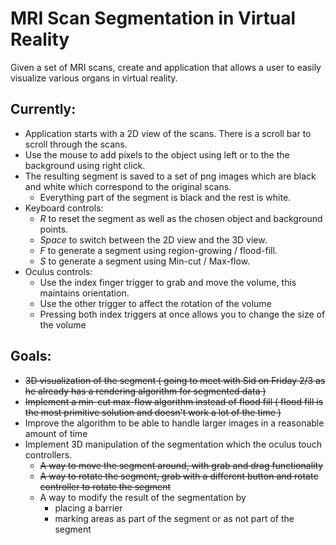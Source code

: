 # MRI Scan Segmentation in Virtual Reality

Given a set of MRI scans, create and application that allows a user to easily visualize various organs in virtual reality.

## Currently:

* Application starts with a 2D view of the scans. There is a scroll bar to scroll through the scans.
* Use the mouse to add pixels to the object using left or to the the background using right click.
* The resulting segment is saved to a set of png images which are black and white which correspond to the original scans.
  * Everything part of the segment is black and the rest is white.
* Keyboard controls:
  * *R* to reset the segment as well as the chosen object and background points.
  * *Space* to switch between the 2D view and the 3D view.
  * *F* to generate a segment using region-growing / flood-fill.
  * *S* to generate a segment using Min-cut / Max-flow.
* Oculus controls: 
  * Use the index finger trigger to grab and move the volume, this maintains orientation.
  * Use the other trigger to affect the rotation of the volume
  * Pressing both index triggers at once allows you to change the size of the volume
  
## Goals:
* ~~3D visualization of the segment ( going to meet with Sid on Friday 2/3 as he already has a rendering algorithm for segmented data )~~
* ~~Implement a min-cut max-flow algorithm instead of flood fill ( flood fill is the most primitive solution and doesn't work a lot of the time )~~
* Improve the algorithm to be able to handle larger images in a reasonable amount of time
* Implement 3D manipulation of the segmentation which the oculus touch controllers.
  * ~~A way to move the segment around, with grab and drag functionality~~
  * ~~A way to rotate the segment, grab with a different button and rotate controller to rotate the segment~~
  * A way to modify the result of the segmentation by 
    * placing a barrier
    * marking areas as part of the segment or as not part of the segment
